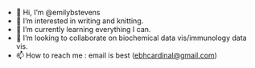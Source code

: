 - 👋 Hi, I’m @emilybstevens
- 👀 I’m interested in writing and knitting. 
- 🌱 I’m currently learning everything I can. 
- 💞️ I’m looking to collaborate on biochemical data vis/immunology data vis. 
- 📫 How to reach me : email is best (ebhcardinal@gmail.com)

<!---
emilybstevens/emilybstevens is a ✨ special ✨ repository because its `README.md` (this file) appears on your GitHub profile.
You can click the Preview link to take a look at your changes.
--->
